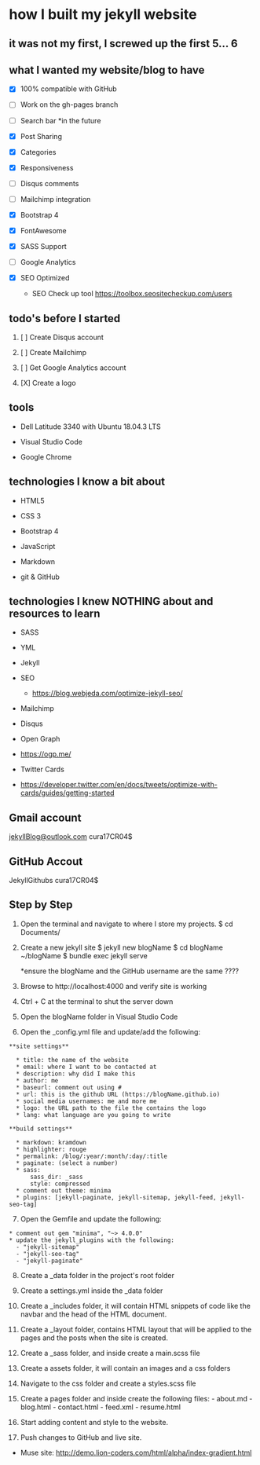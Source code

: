 # how I built my jekyll website

## it was not my first, I screwed up the first 5... 6

## what I wanted my website/blog to have

  * [X] 100% compatible with GitHub

  * [ ] Work on the gh-pages branch
  
  * [ ] Search bar *in the future

  * [X] Post Sharing

  * [X] Categories

  * [X] Responsiveness

  * [ ] Disqus comments

  * [ ] Mailchimp integration

  * [X] Bootstrap 4

  * [X] FontAwesome

  * [X] SASS Support

  * [ ] Google Analytics

  * [X] SEO Optimized
    - SEO Check up tool
      https://toolbox.seositecheckup.com/users

  ## todo's before I started

  1. [ ] Create Disqus account

  2. [ ] Create Mailchimp

  3. [ ] Get Google Analytics account

  4. [X] Create a logo

  ## tools

  * Dell Latitude 3340 with Ubuntu 18.04.3 LTS

  * Visual Studio Code

  * Google Chrome

  ## technologies I know a bit about

  * HTML5

  * CSS 3

  * Bootstrap 4

  * JavaScript

  * Markdown

  * git & GitHub

  ## technologies I knew NOTHING about and resources to learn

  * SASS

  * YML

  * Jekyll

  * SEO
    - https://blog.webjeda.com/optimize-jekyll-seo/

  * Mailchimp

  * Disqus

  * Open Graph
   - https://ogp.me/

  * Twitter Cards
   - https://developer.twitter.com/en/docs/tweets/optimize-with-cards/guides/getting-started

  ## Gmail account
  jekyllBlog@outlook.com
  cura17CR04$

  ## GitHub Accout
  JekyllGithubs
  cura17CR04$

  ## Step by Step

  1. Open the terminal and navigate to where I store my projects.
      $ cd Documents/

  2. Create a new jekyll site
      $ jekyll new blogName
      $ cd blogName
      ~/blogName $ bundle exec jekyll serve

      *ensure the blogName and the GitHub username are the same ????
  
  3. Browse to http://localhost:4000 and verify site is working

  4. Ctrl + C at the terminal to shut the server down

  5. Open the blogName folder in Visual Studio Code

  6. Open the _config.yml file and update/add the following:
      
    **site settings**

      * title: the name of the website
      * email: where I want to be contacted at
      * description: why did I make this
      * author: me
      * baseurl: comment out using #
      * url: this is the github URL (https://blogName.github.io)
      * social media usernames: me and more me
      * logo: the URL path to the file the contains the logo
      * lang: what language are you going to write

    **build settings**

      * markdown: kramdown
      * highlighter: rouge
      * permalink: /blog/:year/:month/:day/:title
      * paginate: (select a number)
      * sass:
          sass_dir: _sass
          style: compressed
      * comment out theme: minima
      * plugins: [jekyll-paginate, jekyll-sitemap, jekyll-feed, jekyll-seo-tag]

  7. Open the Gemfile and update the following:

    * comment out gem "minima", "~> 4.0.0"
    * update the jekyll_plugins with the following:
      - "jekyll-sitemap"
      - "jekyll-seo-tag"
      - "jekyll-paginate"

  8. Create a _data folder in the project's root folder

  9. Create a settings.yml inside the _data folder

  10. Create a _includes folder, it will contain HTML snippets of code like the navbar and the head of the HTML document.

  11. Create a _layout folder, contains HTML layout that will be applied to the pages and the posts when the site is created.

  12. Create a _sass folder, and inside create a main.scss file

  13. Create a assets folder, it will contain an images and a css folders

  14. Navigate to the css folder and create a styles.scss file

  15. Create a pages folder and inside create the following files:
    - about.md
    - blog.html
    - contact.html
    - feed.xml
    - resume.html
  
  16. Start adding content and style to the website.

  17. Push changes to GitHub and live site.

  * Muse site: http://demo.lion-coders.com/html/alpha/index-gradient.html

  